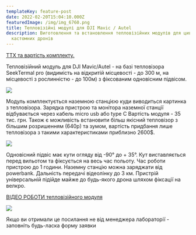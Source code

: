 ```yaml
---
templateKey: feature-post
date: 2022-02-20T15:04:10.000Z
featuredImage: /img/img_6760.png
title: Тепловізійні модулі для DJI Mavic / Autel
description: Виготовлення та встановлення тепловізійних модулів для цивільних ти
  кастомних дронів
---
```

 <a href="https://drive.google.com/file/d/17owV5X2m-bbN1YJDCUoFiRgaohoCgLGV/view?usp=sharing" target="_blank" rel="noopener noreferrer">Т﻿ТХ та вартість комплекту.</a>

Тепловізійний модуль для
DJI Mavic/Autel - на базі
тепловізора SeekTermal pro
(видимість на відкритій місцевості -
до 300 м, нa місцевості з
рослинністю - до 100м) з
фіксованим одновісним підвісом.

![](/img/6743.png)

Модуль комплектується наземною
станцією куди виводиться картинка
з тепловізора.
Зарядка пристрою та монітора
наземної станції відбувається
через кабель micro usb або type C
Вартість модуля - 35 тис. грн.
Також є можливість встановити
більш якісний тепловізор з більшим
розришенням (640р) та зумом,
вартість придбання лише
тепловізора з такими
характеристиками приблизно
2600$.

![](/img/6736.png)

Одновісний підвіс має кути огляду від
-90° до + 35°.
Кут виставляється перед вильотом та
фіксується на весь час польоту.
Час роботи пристрою до 1 години.
Наземну станцію можна заряджати від
powerbank.
Дальність передачі відеолінку до 3 км.
Пристрій універсальній підійде майже
до будь-якого дрона шляхом фіксації
на велкро.

<a href="https://drive.google.com/file/d/1jLZjNpt7yTjgWN3-nKZxBuBfCRE92ahx/view" target="_blank" rel="noopener noreferrer">ВІДЕО РОБОТИ тепловізійного модуля</a>

![](/img/img_6766.png)

Якщо ви отримали це посилання
не від менеджера лабораторії -
заповніть будь-ласка форму
заявки